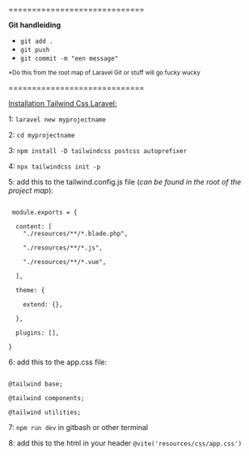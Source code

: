 =============================

**Git handleiding**

- ``` git add . ```
- ``` git push ```
- ``` git commit -m "een message" ```

<sup> *Do this from the root map of Laravel Git or stuff will go fucky wucky </sup>


=============================

[Installation Tailwind Css Laravel:](https://tailwindcss.com/docs/guides/laravel) 


1: ``` laravel new myprojectname ```

2: ``` cd myprojectname ```

3: ``` npm install -D tailwindcss postcss autoprefixer ```

4: ``` npx tailwindcss init -p ```

5: add this to the tailwind.config.js file (*can be found in the root of the project map*):
```

 module.exports = {
 
  content: [
    "./resources/**/*.blade.php",
    
    "./resources/**/*.js",
    
    "./resources/**/*.vue",
    
  ],
  
  theme: {
  
    extend: {},
    
  },
  
  plugins: [],
  
}

```
6: add this to the app.css file:
```

@tailwind base;

@tailwind components;

@tailwind utilities;

```
7: ``` npm run dev ``` 
in gitbash or other terminal


8:  add this to the html in your header
``` @vite('resources/css/app.css') ```



